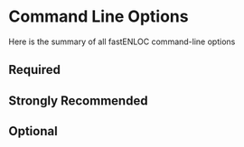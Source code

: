 # Command Line Options

Here is the summary of all fastENLOC command-line options


## Required


## Strongly Recommended


## Optional

